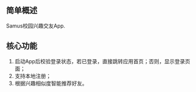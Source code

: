 ## 简单概述
Samus校园兴趣交友App.

## 核心功能
1. 启动App后校验登录状态，若已登录，直接跳转应用首页；否则，显示登录页面；
2. 支持本地注册；
3. 根据兴趣相似度智能推荐好友。
